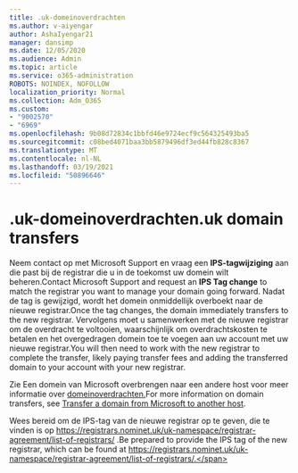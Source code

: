 ```yaml
---
title: .uk-domeinoverdrachten
ms.author: v-aiyengar
author: AshaIyengar21
manager: dansimp
ms.date: 12/05/2020
ms.audience: Admin
ms.topic: article
ms.service: o365-administration
ROBOTS: NOINDEX, NOFOLLOW
localization_priority: Normal
ms.collection: Adm_O365
ms.custom:
- "9002570"
- "6969"
ms.openlocfilehash: 9b08d72834c1bbfd46e9724ecf9c564325493ba5
ms.sourcegitcommit: c08bed4071baa3bb5879496df3ed44fb828c8367
ms.translationtype: MT
ms.contentlocale: nl-NL
ms.lasthandoff: 03/19/2021
ms.locfileid: "50896646"
---
```

# <a name="uk-domain-transfers"></a><span data-ttu-id="5f1e6-102">.uk-domeinoverdrachten</span><span class="sxs-lookup"><span data-stu-id="5f1e6-102">.uk domain transfers</span></span>

<span data-ttu-id="5f1e6-103">Neem contact op met Microsoft Support en vraag een **IPS-tagwijziging** aan die past bij de registrar die u in de toekomst uw domein wilt beheren.</span><span class="sxs-lookup"><span data-stu-id="5f1e6-103">Contact Microsoft Support and request an **IPS Tag change** to match the registrar you want to manage your domain going forward.</span></span> <span data-ttu-id="5f1e6-104">Nadat de tag is gewijzigd, wordt het domein onmiddellijk overboekt naar de nieuwe registrar.</span><span class="sxs-lookup"><span data-stu-id="5f1e6-104">Once the tag changes, the domain immediately transfers to the new registrar.</span></span> <span data-ttu-id="5f1e6-105">Vervolgens moet u samenwerken met de nieuwe registrar om de overdracht te voltooien, waarschijnlijk om overdrachtskosten te betalen en het overgedragen domein toe te voegen aan uw account met uw nieuwe registrar.</span><span class="sxs-lookup"><span data-stu-id="5f1e6-105">You will then need to work with the new registrar to complete the transfer, likely paying transfer fees and adding the transferred domain to your account with your new registrar.</span></span>

<span data-ttu-id="5f1e6-106">Zie Een domein van Microsoft overbrengen naar een andere host voor meer informatie over [domeinoverdrachten.](https://docs.microsoft.com/microsoft-365/admin/get-help-with-domains/transfer-a-domain-from-microsoft-to-another-host?view=o365-worldwide)</span><span class="sxs-lookup"><span data-stu-id="5f1e6-106">For more information on domain transfers, see [Transfer a domain from Microsoft to another host](https://docs.microsoft.com/microsoft-365/admin/get-help-with-domains/transfer-a-domain-from-microsoft-to-another-host?view=o365-worldwide).</span></span>

<span data-ttu-id="5f1e6-107">Wees bereid om de IPS-tag van de nieuwe registrar op te geven, die te vinden is op https://registrars.nominet.uk/uk-namespace/registrar-agreement/list-of-registrars/ .</span><span class="sxs-lookup"><span data-stu-id="5f1e6-107">Be prepared to provide the IPS tag of the new registrar, which can be found at https://registrars.nominet.uk/uk-namespace/registrar-agreement/list-of-registrars/.</span></span>
